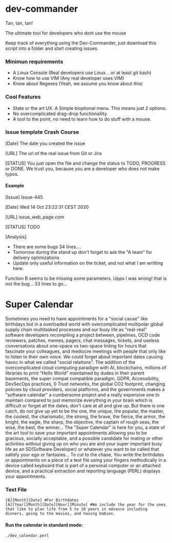 # dev-commander

Tan, tan, tan!

The ultimate tool for developers who dont use the mouse

Keep track of everything using the Dev-Commander, just download this script into a folder and start creating issues.

### Minimun requirements

- A Linux Console (Real developers use Linux... or at least git bash)
- Know how to use VIM (Any real developer uses VIM)
- Know about Regexes (Yeah, we assume you know about this) 

###  Cool Features

- State or the art UX. A Simple bioptional menu. This means just 2 options.
- No overcomplicated drag-drop functionallity.
- A tool to the point, no need to learn how to do stuff with a mouse.

### Issue template Crash Course

[Date] The date you created the issue 

[URL] The url of the real issue from Git or Jira

[STATUS] You just open the file and change the status to TODO, PROGRESS or DONE. We trust you, because you are a developer who does not make typos. 

#### Example

[Issue] Issue-445

[Date] Wed 14 Oct 23:22:31 CEST 2020

[URL] issue_web_page.com

[STATUS] TODO

[Analysis]

- There are some bugs 34 lines....
- Tomorrow during the stand up don't forget to ask the "A team" for delivery optimizations
- Update only useful information on the ticket, and not what I am writting here.


Function  B seems to be missing some parameters. Upps I was wrong! that is not the bug... 33 lines to go...


# Super Calendar

Sometimes you need to have appointments for a "social cause" like birthdays but in a overloaded world with overcomplicated multipolar global supply chain multitasked processes and our busy life as "real-real" software developers recompiling a project between, pipelines, OCD code reviewers, patches, memes, pagers, chat messages, tickets, and useless conversations about one-space vs two-space linting for hours that fascinate your colleagues, and mediocre meetings with people that only like to listen to their own voice. We could forget about important dates causing havoc in what we called "social relations". The addition of the overcomplicated cloud computing paradigm with AI, blockchains, millions of libraries to print “Hello World” maintained by dudes in their parent basements, the super compat compatible paradigm, GDPR, Accessibility, DevSecOps practices, 0 Trust networks, the global CO2 footprint, changing policies by cloud providers, social platforms, and the governments makes a "software calendar" a cumbersome project and a really expensive one to maintain compared to just memorize everything in your brain which is difficult or forget all the dates, don't care at all and give up. But there is one catch, do not give up yet to be the one, the unique, the popular, the master, the coolest, the charismatic, the strong, the brave, the fierce, the armor, the knight, the eagle, the sharp, the objective, the captain of rough seas, the wise, the best, the winner... The "Super Calendar" is here for you, a state of the art tool to save your important appointments allowing you to be gracious, socially acceptable, and a possible candidate for mating or other activities without giving up on who you are and your super important busy life as an SD(Software Developer) or whatever you want to be called that satisfy your ego or fantasies... To cut to the chase, You write the birthdates or appointments on a piece of a text file using your fingers methodically in a device called keyboard that is part of a personal computer or an attached device, and a practical extraction and reporting language (PERL) displays your appointments.

### Text File

```
[B][Month][Date] #For Birthdates
[A][Year][Month][Date][Hour][Minute] #We include the year for the ones that like to plan life from 5 to 10 years in advance including dinners, going to the movies, and having babies. 
```

#### Run the calendar in standard mode:

```
./dev_calendar.perl
```




